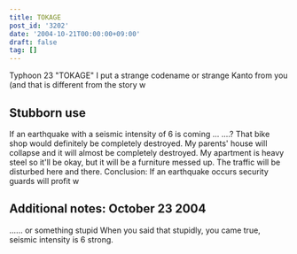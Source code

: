 ```yaml
---
title: TOKAGE
post_id: '3202'
date: '2004-10-21T00:00:00+09:00'
draft: false
tag: []
---
```


Typhoon 23 "TOKAGE" I put a strange codename or strange Kanto from you (and that is different from the story w

## Stubborn use

If an earthquake with a seismic intensity of 6 is coming ... ....? That bike shop would definitely be completely destroyed. My parents' house will collapse and it will almost be completely destroyed. My apartment is heavy steel so it'll be okay, but it will be a furniture messed up. The traffic will be disturbed here and there. Conclusion: If an earthquake occurs security guards will profit w

## Additional notes: October 23 2004

...... or something stupid When you said that stupidly, you came true, seismic intensity is 6 strong.